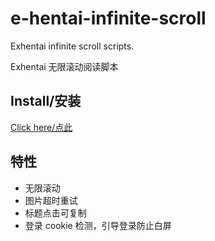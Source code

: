 # e-hentai-infinite-scroll

Exhentai infinite scroll scripts.

Exhentai 无限滚动阅读脚本

## Install/安装

[Click here/点此](https://github.com/IronKinoko/userscripts/raw/dist/e-hentai-infinite-scroll.user.js)

## 特性

- 无限滚动
- 图片超时重试
- 标题点击可复制
- 登录 cookie 检测，引导登录防止白屏
